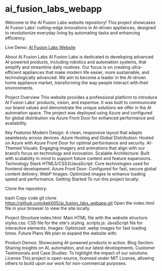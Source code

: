 # ai_fusion_labs_webapp

Welcome to the AI Fusion Labs website repository! This project showcases AI Fusion Labs' cutting-edge innovations in AI-driven appliances, designed to revolutionize everyday living by automating tasks and enhancing efficiency.

Live Demo: [AI Fusion Labs Website](https://www.aifusionlabs.io/)

About AI Fusion Labs
AI Fusion Labs is dedicated to developing advanced AI-powered products, including robotics and automation systems, that simplify and streamline daily routines. Our focus is on creating ultra-efficient appliances that make modern life easier, more sustainable, and technologically advanced. We aim to become a leader in the AI-driven home appliance market, transforming the way people interact with their environments.

Project Overview
This website provides a professional platform to introduce AI Fusion Labs’ products, vision, and expertise. It was built to communicate our brand values and demonstrate the unique solutions we offer in the AI automation space. The project was deployed using Azure and configured for global distribution via Azure Front Door for enhanced performance and availability.

Key Features
Modern Design: A clean, responsive layout that adapts seamlessly across devices.
Azure Hosting and Global Distribution: Hosted on Azure with Azure Front Door for optimal performance and security.
AI-Themed Visuals: Engaging imagery and animations that align with our brand’s focus on technology and innovation.
Scalable Architecture: Built with scalability in mind to support future content and feature expansions.
Technology Stack
HTML5/CSS3/JavaScript: Core technologies used for frontend development.
Azure Front Door: Configured for fast, secure global content delivery.
WebP Images: Optimized images to enhance loading speed and performance.
Getting Started
To run this project locally:

Clone the repository:

bash
Copy code
git clone https://github.com/kek005/ai_fusion_labs_webapp.git
Open the index.html file in your browser to view the site locally.

Project Structure
index.html: Main HTML file with the website structure.
styles.css: CSS file for the site's styling.
scripts.js: JavaScript file for interactive elements.
Images: Optimized .webp images for fast loading times.
Future Plans
We plan to expand the website with:

Product Demos: Showcasing AI-powered products in action.
Blog Section: Sharing insights on AI, automation, and our latest developments.
Customer Testimonials and Case Studies: To highlight the impact of our solutions.
License
This project is open-source, licensed under MIT License, allowing others to build upon our work for non-commercial purposes.
